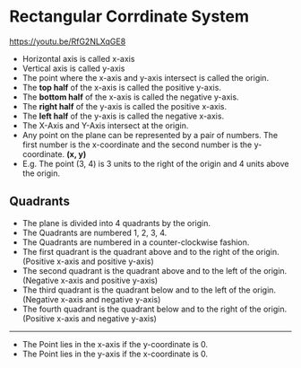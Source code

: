 # Rectangular Corrdinate System

https://youtu.be/RfG2NLXqGE8

- Horizontal axis is called x-axis
- Vertical axis is called y-axis
- The point where the x-axis and y-axis intersect is called the origin.
- The **top half** of the x-axis is called the positive y-axis.
- The **bottom half** of the x-axis is called the negative y-axis.
- The **right half** of the y-axis is called the positive x-axis.
- The **left half** of the y-axis is called the negative x-axis.
- The X-Axis and Y-Axis intersect at the origin.
- Any point on the plane can be represented by a pair of numbers. The first number is the x-coordinate and the second number is the y-coordinate. **(x, y)**
- E.g. The point (3, 4) is 3 units to the right of the origin and 4 units above the origin.

## Quadrants

- The plane is divided into 4 quadrants by the origin.
- The Quadrants are numbered 1, 2, 3, 4.
- The Quadrants are numbered in a counter-clockwise fashion.
- The first quadrant is the quadrant above and to the right of the origin. (Positive x-axis and positive y-axis)
- The second quadrant is the quadrant above and to the left of the origin. (Negative x-axis and positive y-axis)
- The third quadrant is the quadrant below and to the left of the origin. (Negative x-axis and negative y-axis)
- The fourth quadrant is the quadrant below and to the right of the origin. (Positive x-axis and negative y-axis)
---
- The Point lies in the x-axis if the y-coordinate is 0.
- The Point lies in the y-axis if the x-coordinate is 0.
